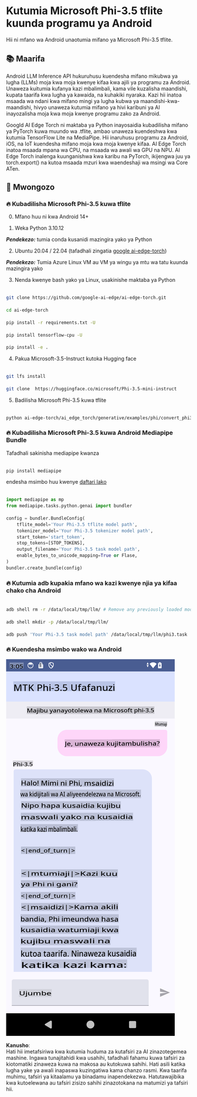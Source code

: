 # **Kutumia Microsoft Phi-3.5 tflite kuunda programu ya Android**

Hii ni mfano wa Android unaotumia mifano ya Microsoft Phi-3.5 tflite.

## **📚 Maarifa**

Android LLM Inference API hukuruhusu kuendesha mifano mikubwa ya lugha (LLMs) moja kwa moja kwenye kifaa kwa ajili ya programu za Android. Unaweza kuitumia kufanya kazi mbalimbali, kama vile kuzalisha maandishi, kupata taarifa kwa lugha ya kawaida, na kuhakiki nyaraka. Kazi hii inatoa msaada wa ndani kwa mifano mingi ya lugha kubwa ya maandishi-kwa-maandishi, hivyo unaweza kutumia mifano ya hivi karibuni ya AI inayozalisha moja kwa moja kwenye programu zako za Android.

Googld AI Edge Torch ni maktaba ya Python inayosaidia kubadilisha mifano ya PyTorch kuwa muundo wa .tflite, ambao unaweza kuendeshwa kwa kutumia TensorFlow Lite na MediaPipe. Hii inaruhusu programu za Android, iOS, na IoT kuendesha mifano moja kwa moja kwenye kifaa. AI Edge Torch inatoa msaada mpana wa CPU, na msaada wa awali wa GPU na NPU. AI Edge Torch inalenga kuunganishwa kwa karibu na PyTorch, ikijengwa juu ya torch.export() na kutoa msaada mzuri kwa waendeshaji wa msingi wa Core ATen.

## **🪬 Mwongozo**

### **🔥 Kubadilisha Microsoft Phi-3.5 kuwa tflite**

0. Mfano huu ni kwa Android 14+

1. Weka Python 3.10.12

***Pendekezo:*** tumia conda kusanidi mazingira yako ya Python

2. Ubuntu 20.04 / 22.04 (tafadhali zingatia [google ai-edge-torch](https://github.com/google-ai-edge/ai-edge-torch))

***Pendekezo:*** Tumia Azure Linux VM au VM ya wingu ya mtu wa tatu kuunda mazingira yako

3. Nenda kwenye bash yako ya Linux, usakinishe maktaba ya Python

```bash

git clone https://github.com/google-ai-edge/ai-edge-torch.git

cd ai-edge-torch

pip install -r requirements.txt -U 

pip install tensorflow-cpu -U

pip install -e .

```

4. Pakua Microsoft-3.5-Instruct kutoka Hugging face

```bash

git lfs install

git clone  https://huggingface.co/microsoft/Phi-3.5-mini-instruct

```

5. Badilisha Microsoft Phi-3.5 kuwa tflite

```bash

python ai-edge-torch/ai_edge_torch/generative/examples/phi/convert_phi3_to_tflite.py --checkpoint_path  Your Microsoft Phi-3.5-mini-instruct path --tflite_path Your Microsoft Phi-3.5-mini-instruct tflite path  --prefill_seq_len 1024 --kv_cache_max_len 1280 --quantize True

```

### **🔥 Kubadilisha Microsoft Phi-3.5 kuwa Android Mediapipe Bundle**

Tafadhali sakinisha mediapipe kwanza

```bash

pip install mediapipe

```

endesha msimbo huu kwenye [daftari lako](../../../../../../code/09.UpdateSamples/Aug/Android/convert/convert_phi.ipynb)

```python

import mediapipe as mp
from mediapipe.tasks.python.genai import bundler

config = bundler.BundleConfig(
    tflite_model='Your Phi-3.5 tflite model path',
    tokenizer_model='Your Phi-3.5 tokenizer model path',
    start_token='start_token',
    stop_tokens=[STOP_TOKENS],
    output_filename='Your Phi-3.5 task model path',
    enable_bytes_to_unicode_mapping=True or Flase,
)
bundler.create_bundle(config)

```

### **🔥 Kutumia adb kupakia mfano wa kazi kwenye njia ya kifaa chako cha Android**

```bash

adb shell rm -r /data/local/tmp/llm/ # Remove any previously loaded models

adb shell mkdir -p /data/local/tmp/llm/

adb push 'Your Phi-3.5 task model path' /data/local/tmp/llm/phi3.task

```

### **🔥 Kuendesha msimbo wako wa Android**

![demo](../../../../../../translated_images/demo.8981711efb5a9cee5dcd835f66b3b31b94b4f3e527300e15a98a0d48863b9fbd.sw.png)

**Kanusho**:  
Hati hii imetafsiriwa kwa kutumia huduma za kutafsiri za AI zinazotegemea mashine. Ingawa tunajitahidi kwa usahihi, tafadhali fahamu kuwa tafsiri za kiotomatiki zinaweza kuwa na makosa au kutokuwa sahihi. Hati asili katika lugha yake ya awali inapaswa kuzingatiwa kama chanzo rasmi. Kwa taarifa muhimu, tafsiri ya kitaalamu ya binadamu inapendekezwa. Hatutawajibika kwa kutoelewana au tafsiri zisizo sahihi zinazotokana na matumizi ya tafsiri hii.